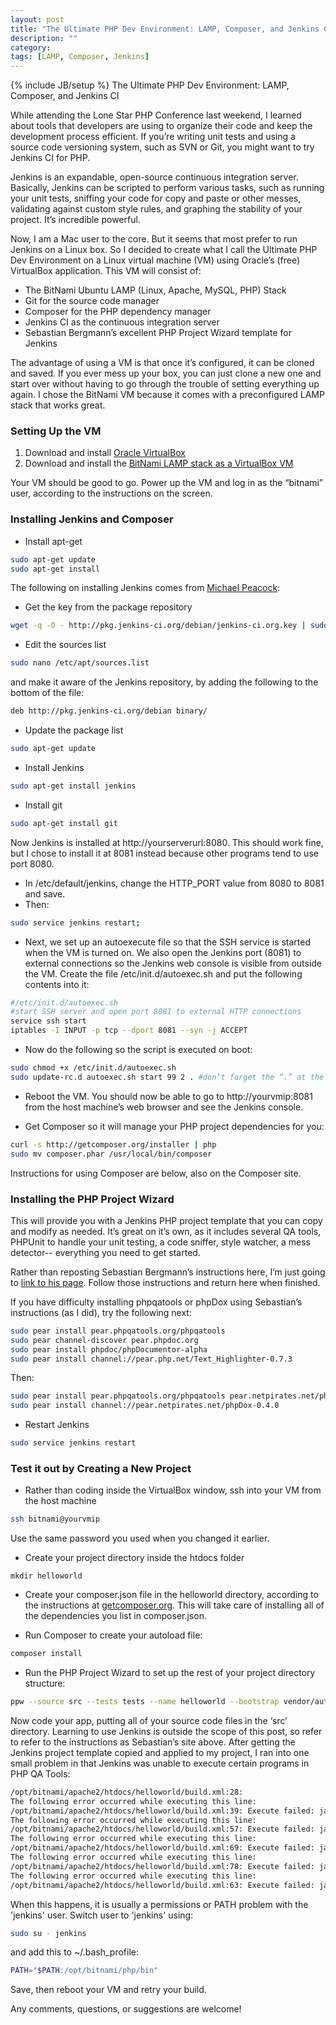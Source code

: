 ```yaml
---
layout: post
title: "The Ultimate PHP Dev Environment: LAMP, Composer, and Jenkins CI"
description: ""
category: 
tags: [LAMP, Composer, Jenkins]
---
```

{% include JB/setup %}
The Ultimate PHP Dev Environment: LAMP, Composer, and Jenkins CI

While attending the Lone Star PHP Conference last weekend, I learned about tools that developers are using to organize their code and keep the development process efficient. If you’re writing unit tests and using a source code versioning system, such as SVN or Git, you might want to try Jenkins CI for PHP.

Jenkins is an expandable, open-source continuous integration server. Basically, Jenkins can be scripted to perform various tasks, such as running your unit tests, sniffing your code for copy and paste or other messes, validating against custom style rules, and graphing the stability of your project. It’s incredible powerful.

Now, I am a Mac user to the core. But it seems that most prefer to run Jenkins on a Linux box. So I decided to create what I call the Ultimate PHP Dev Environment on a Linux virtual machine (VM) using Oracle’s (free) VirtualBox application. This VM will consist of:

* The BitNami Ubuntu LAMP (Linux, Apache, MySQL, PHP) Stack
* Git for the source code manager
* Composer for the PHP dependency manager
* Jenkins CI as the continuous integration server
* Sebastian Bergmann’s excellent PHP Project Wizard template for Jenkins

The advantage of using a VM is that once it’s configured, it can be cloned and saved. If you ever mess up your box, you can just clone a new one and start over without having to go through the trouble of setting everything up again. I chose the BitNami VM because it comes with a preconfigured LAMP stack that works great.

### Setting Up the VM
1. Download and install [Oracle VirtualBox](https://www.virtualbox.org/wiki/Downloads)
2. Download and install the [BitNami LAMP stack as a VirtualBox VM](http://bitnami.org/stack/lampstack)

Your VM should be good to go. Power up the VM and log in as the “bitnami” user, according to the instructions on the screen.

### Installing Jenkins and Composer
* Install apt-get
```bash
sudo apt-get update
sudo apt-get install
```

The following on installing Jenkins comes from [Michael Peacock](http://www.michaelpeacock.co.uk/blog/entry/jenkins-ci-an-introduction-for-php-developers):

* Get the key from the package repository

```bash
wget -q -O - http://pkg.jenkins-ci.org/debian/jenkins-ci.org.key | sudo apt-key add -
```

* Edit the sources list

```bash
sudo nano /etc/apt/sources.list
```

and make it aware of the Jenkins repository, by adding the following to the bottom of the file:

```bash
deb http://pkg.jenkins-ci.org/debian binary/
```
* Update the package list

```bash
sudo apt-get update
```

* Install Jenkins
```bash
sudo apt-get install jenkins
```

* Install git
```bash
sudo apt-get install git
```

Now Jenkins is installed at http://yourserverurl:8080. This should work fine, but I chose to install it at 8081 instead because other programs tend to use port 8080.

* In /etc/default/jenkins, change the HTTP_PORT value from 8080 to 8081 and save.
* Then: 

```bash
sudo service jenkins restart;
```

* Next, we set up an autoexecute file so that the SSH service is started when the VM is turned on. We also open the Jenkins port (8081) to external connections so the Jenkins web console is visible from outside the VM. Create the file /etc/init.d/autoexec.sh and put the following contents into it:

```bash
#/etc/init.d/autoexec.sh
#start SSH server and open port 8081 to external HTTP connections
service ssh start
iptables -I INPUT -p tcp --dport 8081 --syn -j ACCEPT
```

* Now do the following so the script is executed on boot:

```bash
sudo chmod +x /etc/init.d/autoexec.sh
sudo update-rc.d autoexec.sh start 99 2 . #don’t forget the “.” at the end, it’s intentional
```

* Reboot the VM. You should now be able to go to http://yourvmip:8081 from the host machine’s web browser and see the Jenkins console.

* Get Composer so it will manage your PHP project dependencies for you:

```bash
curl -s http://getcomposer.org/installer | php
sudo mv composer.phar /usr/local/bin/composer
```

Instructions for using Composer are below, also on the Composer site.

### Installing the PHP Project Wizard
This will provide you with a Jenkins PHP project template that you can copy and modify as needed. It’s great on it’s own, as it includes several QA tools, PHPUnit to handle your unit testing, a code sniffer, style watcher, a mess detector-- everything you need to get started.

Rather than reposting Sebastian Bergmann’s instructions here, I’m just going to [link to his page](http://sebastian-bergmann.de/archives/908-PHP-Project-Wizard.html). Follow those instructions and return here when finished. 

If you have difficulty installing phpqatools or phpDox using Sebastian’s instructions (as I did), try the following next:

```bash
sudo pear install pear.phpqatools.org/phpqatools
sudo pear channel-discover pear.phpdoc.org
sudo pear install phpdoc/phpDocumentor-alpha
sudo pear install channel://pear.php.net/Text_Highlighter-0.7.3
```

Then:

```bash
sudo pear install pear.phpqatools.org/phpqatools pear.netpirates.net/phpDox
sudo pear install channel://pear.netpirates.net/phpDox-0.4.0
```

* Restart Jenkins
```bash
sudo service jenkins restart
```

### Test it out by Creating a New Project
* Rather than coding inside the VirtualBox window, ssh into your VM from the host machine

```bash
ssh bitnami@yourvmip
```

Use the same password you used when you changed it earlier.

* Create your project directory inside the htdocs folder

```bashcd /opt/bitnami/htdocs
mkdir helloworld
```

* Create your composer.json file in the helloworld directory, according to the instructions at [getcomposer.org](http://getcomposer.org/doc/00-intro.md#declaring-dependencies). This will take care of installing all of the dependencies you list in composer.json.

* Run Composer to create your autoload file:

```bash
composer install
```

* Run the PHP Project Wizard to set up the rest of your project directory structure:

```bash
ppw --source src --tests tests --name helloworld --bootstrap vendor/autoload.php .
```

Now code your app, putting all of your source code files in the ‘src’ directory.
Learning to use Jenkins is outside the scope of this post, so refer to refer to the instructions as Sebastian’s site above.
After getting the Jenkins project template copied and applied to my project, I ran into one small problem in that Jenkins was unable to execute certain programs in PHP QA Tools:

```bash
/opt/bitnami/apache2/htdocs/helloworld/build.xml:28: 
The following error occurred while executing this line:
/opt/bitnami/apache2/htdocs/helloworld/build.xml:39: Execute failed: java.io.IOException: Cannot run program "pdepend": java.io.IOException: error=2, No such file or directory
The following error occurred while executing this line:
/opt/bitnami/apache2/htdocs/helloworld/build.xml:57: Execute failed: java.io.IOException: Cannot run program "phpcpd": java.io.IOException: error=2, No such file or directory
The following error occurred while executing this line:
/opt/bitnami/apache2/htdocs/helloworld/build.xml:69: Execute failed: java.io.IOException: Cannot run program "phpcs": java.io.IOException: error=2, No such file or directory
The following error occurred while executing this line:
/opt/bitnami/apache2/htdocs/helloworld/build.xml:78: Execute failed: java.io.IOException: Cannot run program "phpdoc": java.io.IOException: error=2, No such file or directory
The following error occurred while executing this line: 
/opt/bitnami/apache2/htdocs/helloworld/build.xml:63: Execute failed: java.io.IOException: Cannot run program "phploc": java.io.IOException: error=2, No such file or directory
```

When this happens, it is usually a permissions or PATH problem with the 'jenkins' user. Switch user to 'jenkins' using:

```bash
sudo su - jenkins
```

and add this to ~/.bash_profile:

```bash
PATH="$PATH:/opt/bitnami/php/bin"
```

Save, then reboot your VM and retry your build.

Any comments, questions, or suggestions are welcome!